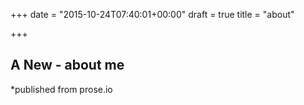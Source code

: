 +++
date = "2015-10-24T07:40:01+00:00"
draft = true
title = "about"

+++

## A New - about me

*published from prose.io

